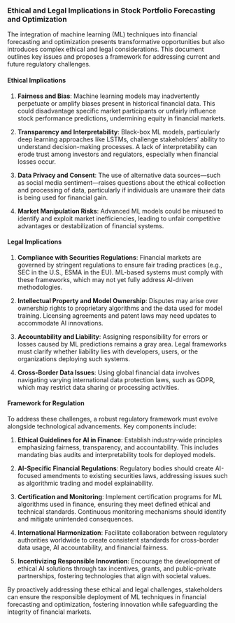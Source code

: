 ### Ethical and Legal Implications in Stock Portfolio Forecasting and Optimization

The integration of machine learning (ML) techniques into financial forecasting and optimization presents transformative opportunities but also introduces complex ethical and legal considerations. This document outlines key issues and proposes a framework for addressing current and future regulatory challenges.

#### Ethical Implications
1. **Fairness and Bias**:
   Machine learning models may inadvertently perpetuate or amplify biases present in historical financial data. This could disadvantage specific market participants or unfairly influence stock performance predictions, undermining equity in financial markets.

2. **Transparency and Interpretability**:
   Black-box ML models, particularly deep learning approaches like LSTMs, challenge stakeholders’ ability to understand decision-making processes. A lack of interpretability can erode trust among investors and regulators, especially when financial losses occur.

3. **Data Privacy and Consent**:
   The use of alternative data sources—such as social media sentiment—raises questions about the ethical collection and processing of data, particularly if individuals are unaware their data is being used for financial gain.

4. **Market Manipulation Risks**:
   Advanced ML models could be misused to identify and exploit market inefficiencies, leading to unfair competitive advantages or destabilization of financial systems.

#### Legal Implications
1. **Compliance with Securities Regulations**:
   Financial markets are governed by stringent regulations to ensure fair trading practices (e.g., SEC in the U.S., ESMA in the EU). ML-based systems must comply with these frameworks, which may not yet fully address AI-driven methodologies.

2. **Intellectual Property and Model Ownership**:
   Disputes may arise over ownership rights to proprietary algorithms and the data used for model training. Licensing agreements and patent laws may need updates to accommodate AI innovations.

3. **Accountability and Liability**:
   Assigning responsibility for errors or losses caused by ML predictions remains a gray area. Legal frameworks must clarify whether liability lies with developers, users, or the organizations deploying such systems.

4. **Cross-Border Data Issues**:
   Using global financial data involves navigating varying international data protection laws, such as GDPR, which may restrict data sharing or processing activities.

#### Framework for Regulation
To address these challenges, a robust regulatory framework must evolve alongside technological advancements. Key components include:

1. **Ethical Guidelines for AI in Finance**:
   Establish industry-wide principles emphasizing fairness, transparency, and accountability. This includes mandating bias audits and interpretability tools for deployed models.

2. **AI-Specific Financial Regulations**:
   Regulatory bodies should create AI-focused amendments to existing securities laws, addressing issues such as algorithmic trading and model explainability.

3. **Certification and Monitoring**:
   Implement certification programs for ML algorithms used in finance, ensuring they meet defined ethical and technical standards. Continuous monitoring mechanisms should identify and mitigate unintended consequences.

4. **International Harmonization**:
   Facilitate collaboration between regulatory authorities worldwide to create consistent standards for cross-border data usage, AI accountability, and financial fairness.

5. **Incentivizing Responsible Innovation**:
   Encourage the development of ethical AI solutions through tax incentives, grants, and public-private partnerships, fostering technologies that align with societal values.

By proactively addressing these ethical and legal challenges, stakeholders can ensure the responsible deployment of ML techniques in financial forecasting and optimization, fostering innovation while safeguarding the integrity of financial markets.

